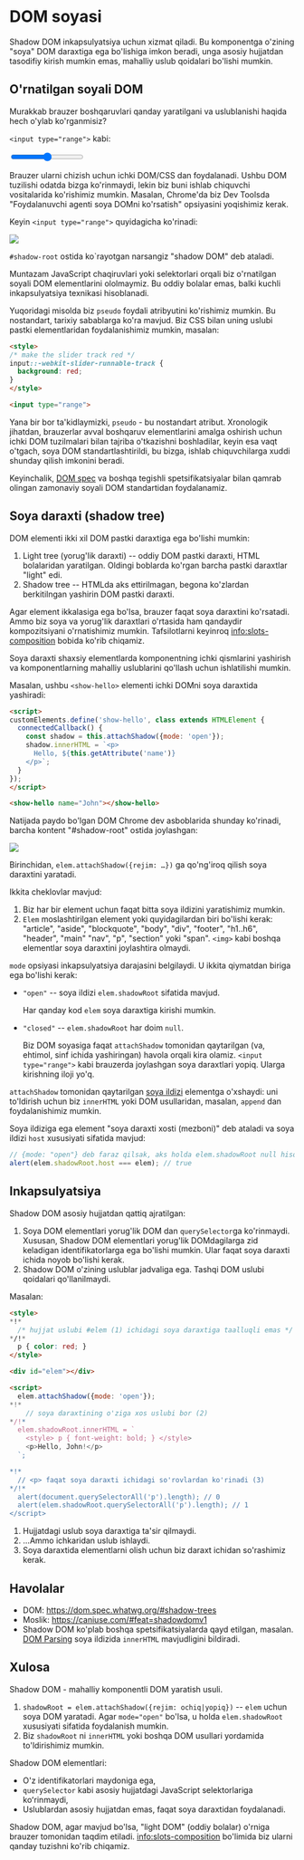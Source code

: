 # DOM soyasi

Shadow DOM inkapsulyatsiya uchun xizmat qiladi. Bu komponentga o'zining "soya" DOM daraxtiga ega bo'lishiga imkon beradi, unga asosiy hujjatdan tasodifiy kirish mumkin emas, mahalliy uslub qoidalari bo'lishi mumkin.

## O'rnatilgan soyali DOM

Murakkab brauzer boshqaruvlari qanday yaratilgani va uslublanishi haqida hech o'ylab ko'rganmisiz?

`<input type="range">` kabi:

<p>
<input type="range">
</p>

Brauzer ularni chizish uchun ichki DOM/CSS dan foydalanadi. Ushbu DOM tuzilishi odatda bizga ko'rinmaydi, lekin biz buni ishlab chiquvchi vositalarida ko'rishimiz mumkin. Masalan, Chrome'da biz Dev Toolsda "Foydalanuvchi agenti soya DOMni ko'rsatish" opsiyasini yoqishimiz kerak.  

Keyin `<input type="range">` quyidagicha ko'rinadi:

![](shadow-dom-range.png)

`#shadow-root` ostida ko`rayotgan narsangiz "shadow DOM" deb ataladi.

Muntazam JavaScript chaqiruvlari yoki selektorlari orqali biz o'rnatilgan soyali DOM elementlarini ololmaymiz. Bu oddiy bolalar emas, balki kuchli inkapsulyatsiya texnikasi hisoblanadi.

Yuqoridagi misolda biz `pseudo` foydali atribyutini ko'rishimiz mumkin. Bu nostandart, tarixiy sabablarga ko'ra mavjud. Biz CSS bilan uning uslubi pastki elementlaridan foydalanishimiz mumkin, masalan:

```html run autorun
<style>
/* make the slider track red */
input::-webkit-slider-runnable-track {
  background: red;
}
</style>

<input type="range">
```

Yana bir bor ta'kidlaymizki, `pseudo` - bu nostandart atribut. Xronologik jihatdan, brauzerlar avval boshqaruv elementlarini amalga oshirish uchun ichki DOM tuzilmalari bilan tajriba o'tkazishni boshladilar, keyin esa vaqt o'tgach, soya DOM standartlashtirildi, bu bizga, ishlab chiquvchilarga xuddi shunday qilish imkonini beradi.

Keyinchalik, [DOM spec](https://dom.spec.whatwg.org/#shadow-trees) va boshqa tegishli spetsifikatsiyalar bilan qamrab olingan zamonaviy soyali DOM standartidan foydalanamiz. 

## Soya daraxti (shadow tree)

DOM elementi ikki xil DOM pastki daraxtiga ega bo'lishi mumkin:

1. Light tree (yorug'lik daraxti) -- oddiy DOM pastki daraxti, HTML bolalaridan yaratilgan. Oldingi boblarda ko'rgan barcha pastki daraxtlar "light" edi.
2. Shadow tree -- HTMLda aks ettirilmagan, begona ko'zlardan berkitilngan yashirin DOM pastki daraxti.

Agar element ikkalasiga ega bo'lsa, brauzer faqat soya daraxtini ko'rsatadi. Ammo biz soya va yorug'lik daraxtlari o'rtasida ham qandaydir kompozitsiyani o'rnatishimiz mumkin. Tafsilotlarni keyinroq <info:slots-composition> bobida ko'rib chiqamiz.

Soya daraxti shaxsiy elementlarda komponentning ichki qismlarini yashirish va komponentlarning mahalliy uslublarini qo'llash uchun ishlatilishi mumkin.

Masalan, ushbu `<show-hello>` elementi ichki DOMni soya daraxtida yashiradi:

```html run autorun height=60
<script>
customElements.define('show-hello', class extends HTMLElement {
  connectedCallback() {
    const shadow = this.attachShadow({mode: 'open'});
    shadow.innerHTML = `<p>
      Hello, ${this.getAttribute('name')}
    </p>`;
  }  
});
</script>

<show-hello name="John"></show-hello>
```

Natijada paydo bo'lgan DOM Chrome dev asboblarida shunday ko'rinadi, barcha kontent "#shadow-root" ostida joylashgan:

![](shadow-dom-say-hello.png)

Birinchidan, `elem.attachShadow({rejim: …})` ga qo'ng'iroq qilish soya daraxtini yaratadi.

Ikkita cheklovlar mavjud:
1. Biz har bir element uchun faqat bitta soya ildizini yaratishimiz mumkin.
2. `Elem` moslashtirilgan element yoki quyidagilardan biri bo'lishi kerak: "article", "aside", "blockquote", "body", "div", "footer", "h1..h6", "header", "main" "nav", "p", "section" yoki "span". `<img>` kabi boshqa elementlar soya daraxtini joylashtira olmaydi.

`mode` opsiyasi inkapsulyatsiya darajasini belgilaydi. U ikkita qiymatdan biriga ega bo'lishi kerak:
- `"open"` -- soya ildizi `elem.shadowRoot` sifatida mavjud.

  Har qanday kod `elem` soya daraxtiga kirishi mumkin.
- `"closed"` -- `elem.shadowRoot` har doim `null`.

  Biz DOM soyasiga faqat `attachShadow` tomonidan qaytarilgan (va, ehtimol, sinf ichida yashiringan) havola orqali kira olamiz. `<input type="range">` kabi brauzerda joylashgan soya daraxtlari yopiq. Ularga kirishning iloji yo'q.

`attachShadow` tomonidan qaytarilgan [soya ildizi](https://dom.spec.whatwg.org/#shadowroot) elementga o'xshaydi: uni to'ldirish uchun biz `innerHTML` yoki DOM usullaridan, masalan, `append` dan foydalanishimiz mumkin.

Soya ildiziga ega element "soya daraxti xosti (mezboni)" deb ataladi va soya ildizi `host` xususiyati sifatida mavjud:

```js
// {mode: "open"} deb faraz qilsak, aks holda elem.shadowRoot null hisoblanadi
alert(elem.shadowRoot.host === elem); // true
```

## Inkapsulyatsiya

Shadow DOM asosiy hujjatdan qattiq ajratilgan:

1. Soya DOM elementlari yorug'lik DOM dan `querySelector`ga ko'rinmaydi. Xususan, Shadow DOM elementlari yorug'lik DOMdagilarga zid keladigan identifikatorlarga ega bo'lishi mumkin. Ular faqat soya daraxti ichida noyob bo'lishi kerak.
2. Shadow DOM o'zining uslublar jadvaliga ega. Tashqi DOM uslubi qoidalari qo'llanilmaydi.

Masalan:

```html run untrusted height=40
<style>
*!*
  /* hujjat uslubi #elem (1) ichidagi soya daraxtiga taalluqli emas */
*/!*
  p { color: red; }
</style>

<div id="elem"></div>

<script>
  elem.attachShadow({mode: 'open'});
*!*
    // soya daraxtining o'ziga xos uslubi bor (2)
*/!*
  elem.shadowRoot.innerHTML = `
    <style> p { font-weight: bold; } </style>
    <p>Hello, John!</p>
  `;

*!*
  // <p> faqat soya daraxti ichidagi so'rovlardan ko'rinadi (3)
*/!*
  alert(document.querySelectorAll('p').length); // 0
  alert(elem.shadowRoot.querySelectorAll('p').length); // 1
</script>  
```

1. Hujjatdagi uslub soya daraxtiga ta'sir qilmaydi.
2. ...Ammo ichkaridan uslub ishlaydi.
3. Soya daraxtida elementlarni olish uchun biz daraxt ichidan so'rashimiz kerak.

## Havolalar

- DOM: <https://dom.spec.whatwg.org/#shadow-trees>
- Moslik: <https://caniuse.com/#feat=shadowdomv1>
- Shadow DOM ko'plab boshqa spetsifikatsiyalarda qayd etilgan, masalan. [DOM Parsing](https://w3c.github.io/DOM-Parsing/#the-innerhtml-mixin) soya ildizida `innerHTML` mavjudligini bildiradi.


## Xulosa

Shadow DOM - mahalliy komponentli DOM yaratish usuli.

1. `shadowRoot = elem.attachShadow({rejim: ochiq|yopiq})` -- `elem` uchun soya DOM yaratadi. Agar `mode="open"` bo'lsa, u holda `elem.shadowRoot` xususiyati sifatida foydalanish mumkin.
2. Biz `shadowRoot` ni `innerHTML` yoki boshqa DOM usullari yordamida to'ldirishimiz mumkin.

Shadow DOM elementlari:
- O'z identifikatorlari maydoniga ega,
- `querySelector` kabi asosiy hujjatdagi JavaScript selektorlariga koʻrinmaydi,
- Uslublardan asosiy hujjatdan emas, faqat soya daraxtidan foydalanadi.

Shadow DOM, agar mavjud bo'lsa, "light DOM" (oddiy bolalar) o'rniga brauzer tomonidan taqdim etiladi. <info:slots-composition> bo'limida biz ularni qanday tuzishni ko'rib chiqamiz.
